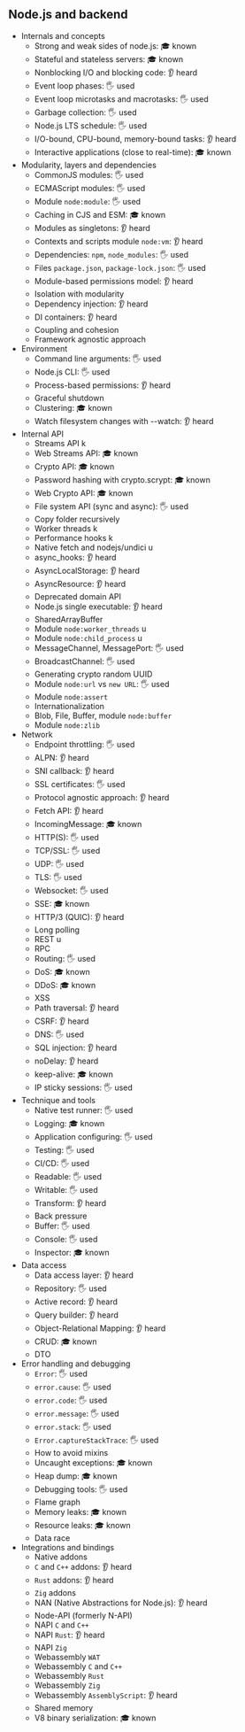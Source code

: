 ## Node.js and backend

- Internals and concepts
  - Strong and weak sides of node.js: 🎓 known
  - Stateful and stateless servers: 🎓 known
  - Nonblocking I/O and blocking code: 👂 heard
  - Event loop phases: 🖐️ used
  - Event loop microtasks and macrotasks: 🖐️ used
  - Garbage collection: 🖐️ used
  - Node.js LTS schedule: 🖐️ used
  - I/O-bound, CPU-bound, memory-bound tasks: 👂 heard
  - Interactive applications (close to real-time): 🎓 known
- Modularity, layers and dependencies
  - CommonJS modules: 🖐️ used
  - ECMAScript modules: 🖐️ used
  - Module `node:module`: 🖐️ used
  - Caching in CJS and ESM: 🎓 known
  - Modules as singletons: 👂 heard
  - Contexts and scripts module `node:vm`: 👂 heard
  - Dependencies: `npm`, `node_modules`: 🖐️ used
  - Files `package.json`, `package-lock.json`: 🖐️ used
  - Module-based permissions model: 👂 heard
  - Isolation with modularity
  - Dependency injection: 👂 heard
  - DI containers: 👂 heard
  - Coupling and cohesion
  - Framework agnostic approach
- Environment
  - Command line arguments: 🖐️ used
  - Node.js CLI: 🖐️ used
  - Process-based permissions: 👂 heard
  - Graceful shutdown
  - Clustering: 🎓 known
  - Watch filesystem changes with --watch: 👂 heard
- Internal API
  - Streams API k
  - Web Streams API: 🎓 known
  - Crypto API: 🎓 known
  - Password hashing with crypto.scrypt: 🎓 known
  - Web Crypto API: 🎓 known
  - File system API (sync and async): 🖐️ used
  - Copy folder recursively
  - Worker threads k
  - Performance hooks k
  - Native fetch and nodejs/undici u
  - async_hooks: 👂 heard
  - AsyncLocalStorage: 👂 heard
  - AsyncResource: 👂 heard
  - Deprecated domain API
  - Node.js single executable: 👂 heard
  - SharedArrayBuffer
  - Module `node:worker_threads` u
  - Module `node:child_process` u
  - MessageChannel, MessagePort: 🖐️ used
  - BroadcastChannel: 🖐️ used
  - Generating crypto random UUID
  - Module `node:url` vs `new URL`: 🖐️ used
  - Module `node:assert`
  - Internationalization
  - Blob, File, Buffer, module `node:buffer`
  - Module `node:zlib`
- Network
  - Endpoint throttling: 🖐️ used
  - ALPN: 👂 heard
  - SNI callback: 👂 heard
  - SSL certificates: 🖐️ used
  - Protocol agnostic approach: 👂 heard
  - Fetch API: 👂 heard
  - IncomingMessage: 🎓 known
  - HTTP(S): 🖐️ used
  - TCP/SSL: 🖐️ used
  - UDP: 🖐️ used
  - TLS: 🖐️ used
  - Websocket: 🖐️ used
  - SSE: 🎓 known
  - HTTP/3 (QUIC): 👂 heard
  - Long polling
  - REST u
  - RPC
  - Routing: 🖐️ used
  - DoS: 🎓 known
  - DDoS: 🎓 known
  - XSS
  - Path traversal: 👂 heard
  - CSRF: 👂 heard
  - DNS: 🖐️ used
  - SQL injection: 👂 heard
  - noDelay: 👂 heard
  - keep-alive: 🎓 known
  - IP sticky sessions: 🖐️ used
- Technique and tools
  - Native test runner: 🖐️ used
  - Logging: 🎓 known
  - Application configuring: 🖐️ used
  - Testing: 🖐️ used
  - CI/CD: 🖐️ used
  - Readable: 🖐️ used
  - Writable: 🖐️ used
  - Transform: 👂 heard
  - Back pressure
  - Buffer: 🖐️ used
  - Console: 🖐️ used
  - Inspector: 🎓 known
- Data access
  - Data access layer: 👂 heard
  - Repository: 🖐️ used
  - Active record: 👂 heard
  - Query builder: 👂 heard
  - Object-Relational Mapping: 👂 heard
  - CRUD: 🎓 known
  - DTO
- Error handling and debugging
  - `Error`: 🖐️ used
  - `error.cause`: 🖐️ used
  - `error.code`: 🖐️ used
  - `error.message`: 🖐️ used
  - `error.stack`: 🖐️ used
  - `Error.captureStackTrace`: 🖐️ used
  - How to avoid mixins
  - Uncaught exceptions: 🎓 known
  - Heap dump: 🎓 known
  - Debugging tools: 🖐️ used
  - Flame graph
  - Memory leaks: 🎓 known
  - Resource leaks: 🎓 known
  - Data race
- Integrations and bindings
  - Native addons
  - `C` and `C++` addons: 👂 heard
  - `Rust` addons: 👂 heard
  - `Zig` addons
  - NAN (Native Abstractions for Node.js): 👂 heard
  - Node-API (formerly N-API)
  - NAPI `C` and `C++`
  - NAPI `Rust`: 👂 heard
  - NAPI `Zig`
  - Webassembly `WAT`
  - Webassembly `C` and `C++`
  - Webassembly `Rust`
  - Webassembly `Zig`
  - Webassembly `AssemblyScript`: 👂 heard
  - Shared memory
  - V8 binary serialization: 🎓 known
